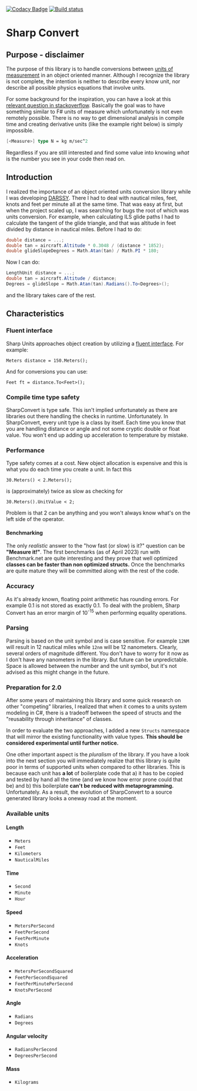[![Codacy Badge](https://app.codacy.com/project/badge/Grade/9fd842845e954fa1a4036088002b5b1c)](https://app.codacy.com/gh/adamstyl/sharp-convert/dashboard?utm_source=gh&utm_medium=referral&utm_content=&utm_campaign=Badge_grade)
[![Build status](https://img.shields.io/appveyor/ci/adamstyl/sharp-convert.svg)](https://ci.appveyor.com/project/adamstyl/sharp-convert)

# Sharp Convert
## Purpose - disclaimer
The purpose of this library is to handle conversions between [units of measurement](https://en.wikipedia.org/wiki/Conversion_of_units) in an object oriented manner. Although I recognize the library is not complete, the intention is neither to describe every know unit, nor describe all possible physics equations that involve units.

For some background for the inspiration, you can have a look at this [relevant question in stackoverflow](https://stackoverflow.com/questions/348853/units-of-measure-in-c-sharp-almost). Basically the goal was to have something similar to F# units of measure which unfortunately is not even remotely possible. There is no way to get dimensional analysis in compile time and creating derivative units (like the example right below) is simply impossible. 

```fs
[<Measure>] type N = kg m/sec^2
```

Regardless if you are still interested and find some value into knowing _what_ is the number you see in your code then read on.

## Introduction
I realized the importance of an object oriented units conversion library while I was developing [DARSSY](http://darssy.com/). There I had to deal with nautical miles, feet, knots and feet per minute all at the same time. That was easy at first, but when the project scaled up, I was searching for bugs the root of which was units conversion.
For example, when calculating ILS glide paths I had to calculate the tangent of the glide triangle, and that was altitude in feet divided by distance in nautical miles. Before I had to do:
```cs
double distance = ...;
double tan = aircraft.Altitude * 0.3048 / (distance * 1852);
double glideSlopeDegrees = Math.Atan(tan) / Math.PI * 180;
```
Now I can do:
```cs
LengthUnit distance = ...;
double tan = aircraft.Altitude / distance;
Degrees = glideSlope = Math.Atan(tan).Radians().To<Degrees>();
```
and the library takes care of the rest.

## Characteristics
### Fluent interface
Sharp Units approaches object creation by utilizing a [fluent interface](https://en.wikipedia.org/wiki/Fluent_interface). For example:

`Meters distance = 150.Meters();`

And for conversions you can use:

`Feet ft = distance.To<Feet>();`

### Compile time type safety
SharpConvert is type safe. This isn't implied unfortunately as there are libraries out there handling the checks in runtime. Unfortunately. In SharpConvert, every unit type is a class by itself. Each time you know that you are handling distance or angle and not some cryptic double or float value. You won't end up adding up acceleration to temperature by mistake.

### Performance
Type safety comes at a cost. New object allocation is expensive and this is what you do each time you create a unit. In fact this

`30.Meters() < 2.Meters();`

is (approximately) twice as slow as checking for

`30.Meters().UnitValue < 2;`

Problem is that 2 can be anything and you won't always know what's on the left side of the operator.

#### Benchmarking
The only *realistic* answer to the "how fast (or slow) is it?" question can be **"Measure it!"**. The first benchmarks (as of April 2023) run with Benchmark.net are quite interesting and they prove that well optimized **classes can be faster than non optimized structs.** Once the benchmarks are quite mature they will be committed along with the rest of the code.

### Accuracy
As it's already known, floating point arithmetic has rounding errors. For example 0.1 is not stored as exactly 0.1. To deal with the problem, Sharp Convert has an error margin of 10<sup>-15</sup> when performing equality operations.

### Parsing
Parsing is based on the unit symbol and is case sensitive. For example `12NM` will result in 12 nautical miles while `12nm` will be 12 nanometers. Clearly, several orders of magnitude different. You don't have to worry for it now as I don't have any nanometers in the library. But future can be unpredictable. Space is allowed between the number and the unit symbol, but it's not advised as this might change in the future.

### Preparation for 2.0

After some years of maintaining this library and some quick research on other "competing" libraries, I realized that when it comes to a units system modeling in C#, there is a tradeoff between the speed of structs and the "reusability through inheritance" of classes.

In order to evaluate the two approaches, I added a new `Structs` namespace that will mirror the existing functionality with value types. **This should be considered experimental until further notice.**

One other important aspect is the _pluralism_ of the library. If you have a look into the next section you will immediately realize that this library is quite poor in terms of supported units when compared to other libraries. This is because each unit has **a lot** of boilerplate code that a) it has to be copied and tested by hand all the time (and we know how error prone could that be) and b) this boilerplate **can't be reduced with metaprogramming.** Unfortunately. As a result, the evolution of SharpConvert to a source generated library looks a oneway road at the moment.

### Available units

#### Length
* `Meters`
* `Feet`
* `Kilometers`
* `NauticalMiles`

#### Time
* `Second`
* `Minute`
* `Hour`

#### Speed
* `MetersPerSecond`
* `FeetPerSecond`
* `FeetPerMinute`
* `Knots`

#### Acceleration
* `MetersPerSecondSquared`
* `FeetPerSecondSquared`
* `FeetPerMinutePerSecond`
* `KnotsPerSecond`

#### Angle
* `Radians`
* `Degrees`

#### Angular velocity
* `RadiansPerSecond`
* `DegreesPerSecond`

#### Mass
* `Kilograms`
